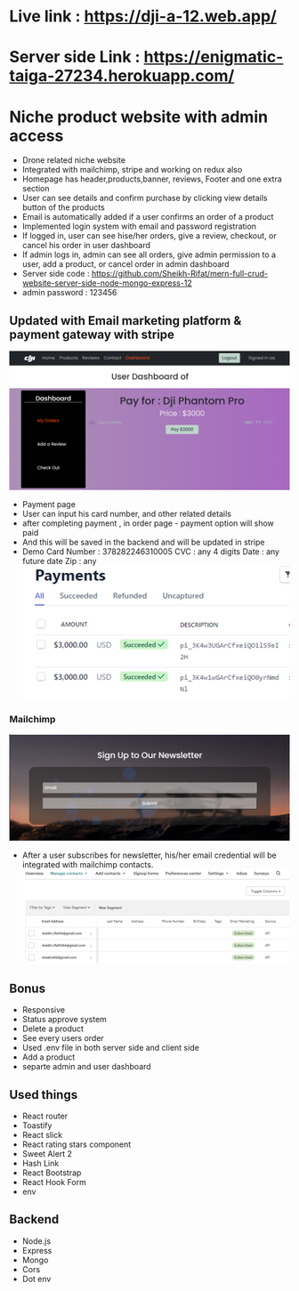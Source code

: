 # Live link : https://dji-a-12.web.app/

# Server side Link : https://enigmatic-taiga-27234.herokuapp.com/

# Niche product website with admin access

- Drone related niche website
- Integrated with mailchimp, stripe and working on redux also
- Homepage has header,products,banner, reviews, Footer and one extra section
- User can see details and confirm purchase by clicking view details button of the products
- Email is automatically added if a user confirms an order of a product
- Implemented login system with email and password registration
- If logged in, user can see hise/her orders, give a review, checkout, or cancel his order in user dashboard
- If admin logs in, admin can see all orders, give admin permission to a user, add a product, or cancel order in admin dashboard
- Server side code : https://github.com/Sheikh-Rifat/mern-full-crud-website-server-side-node-mongo-express-12
- admin password : 123456

## Updated with Email marketing platform & payment gateway with stripe

![alt text](src/images/Screenshot_10.png)

- Payment page
- User can input his card number, and other related details
- after completing payment , in order page - payment option will show paid
- And this will be saved in the backend and will be updated in stripe
- Demo Card Number : 378282246310005 CVC : any 4 digits Date : any future date Zip : any
  ![alt text](src/images/Screenshot_11.png)

### Mailchimp

![alt text](src/images/Screenshot_12.png)

- After a user subscribes for newsletter, his/her email credential will be integrated with mailchimp contacts.
  ![alt text](src/images/Screenshot_13.png)

## Bonus

- Responsive
- Status approve system
- Delete a product
- See every users order
- Used .env file in both server side and client side
- Add a product
- separte admin and user dashboard

## Used things

- React router
- Toastify
- React slick
- React rating stars component
- Sweet Alert 2
- Hash Link
- React Bootstrap
- React Hook Form
- env

## Backend

- Node.js
- Express
- Mongo
- Cors
- Dot env
